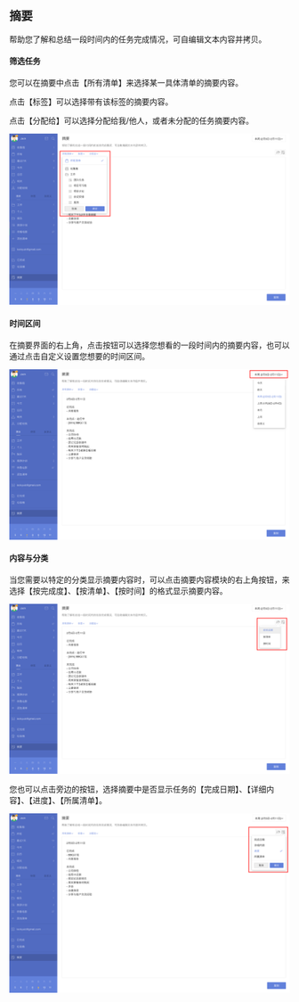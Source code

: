 ## 摘要

帮助您了解和总结一段时间内的任务完成情况，可自编辑文本内容并拷贝。

#### 筛选任务

您可以在摘要中点击【所有清单】来选择某一具体清单的摘要内容。

点击【标签】可以选择带有该标签的摘要内容。

点击【分配给】可以选择分配给我/他人，或者未分配的任务摘要内容。

![](../images/web/summaryqd.png)

#### 时间区间

在摘要界面的右上角，点击按钮可以选择您想看的一段时间内的摘要内容，也可以通过点击自定义设置您想要的时间区间。

![](../images/web/summarytime.png)

#### 内容与分类

当您需要以特定的分类显示摘要内容时，可以点击摘要内容模块的右上角按钮，来选择【按完成度】、【按清单】、【按时间】的格式显示摘要内容。

![](../images/web/summaryfinish.png)

您也可以点击旁边的按钮，选择摘要中是否显示任务的【完成日期】、【详细内容】、【进度】、【所属清单】。

![](../images/web/summaryxs.png)

